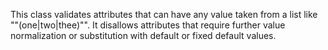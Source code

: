 This class validates attributes that can have any value taken from a list like ""(one|two|thee)"". It disallows attributes that require further value normalization or substitution with default or fixed default values.